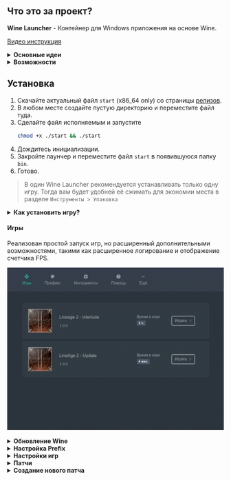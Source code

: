 ## Что это за проект?

**Wine Launcher** - Контейнер для Windows приложения на основе Wine.  

[Видео инструкция](https://www.youtube.com/watch?v=GRlebaAVWn8)  

<details>
<summary><b>Основные идеи</b></summary>
<br>

- Изолированность от системы  
- Независимость от системы  
- Для каждой игры отдельный набор из Wine и Prefix-а  

<br>
</details>

<details>
<summary><b>Возможности</b></summary>
<br>

- Отдельный **Wine\Prefix**
- Сжатие **Wine\Data** в **squash** образы для экономия места
- Обновление **Wine**
- Интеграция с **DXVK**, **MangoHud**, **VkBasalt**
- Поддержка нескольких приложений в одном порте
- Генерация патчей для префикса
- Диагностика

<br>
</details>

## Установка

1. Скачайте актуальный файл `start` (x86_64 only) со страницы [релизов](https://github.com/hitman249/wine-launcher/releases).
2. В любом месте создайте пустую директорию и переместите файл туда.
3. Сделайте файл исполняемым и запустите
   ```bash
   chmod +x ./start && ./start
   ```
4. Дождитесь инициализации.
5. Закройте лаунчер и переместите файл `start` в появившуюся папку `bin`.
6. Готово.

> В один Wine Launcher рекомендуется устанавливать только одну игру. Тогда вам будет удобней её сжимать для экономии
> места в разделе `Инструменты > Упаковка`


<details>
<summary><b>Как установить игру?</b></summary>
<br>

1. Перед установкой игры необходимо создать новый патч.  
2. Дайте патчу осмысленное имя т.к. этим словом будет называться папка в которой хранится патч.  
3. После установки игры не забудьте сохранить патч. Это пригодится вам для обновления **Wine** в будущем, чтобы 
пересоздать префикс.
4. Если необходимо установить ещё что либо повторите шаги 1-3.

> Игру нужно **обязательно** устанавливать в папку `C:\Games` ! Если требуется другая папка, её нужно переназначить в 
> настройках префикса, после чего его пересоздать.

<br>
</details>


#### Игры

Реализован простой запуск игр, но расширенный дополнительными возможностями, такими как расширенное логирование и
отображение счетчика FPS.

![Main](main.gif)


<details>
<summary><b>Обновление Wine</b></summary>
<br>

Удобный GUI для обновления Wine включает 6 репозиториев

![Main](wine.gif)

<br>
</details>

<details>
<summary><b>Настройка Prefix</b></summary>
<br>

* В настройках prefix-а присутствует автоматическая установка DXVK, MangoHud, VkBasalt.  
* Восстановление разрешения активного монитора после выхода из игры.  

![Main](prefix.gif)

<br>
</details>

<details>
<summary><b>Настройки игр</b></summary>
<br>

* Все игры должны устанавливаться в папку по умолчанию, которая задана в настройках prefix-а по умолчанию `Games`.  
* В самих играх можно задать оформление из **иконки** и **фона**.
* В настройках игр путь указывается относительно папки `Games`. Будьте внимательны!
  Пример, если путь до исполняемого файла - `C:/Games/The super game/bin/game.exe`, то в настройку игры нужно писать
    - В поле **Путь до папки**: `The super game/bin`
    - В поле **Имя файла**: `game.exe`

![Main](games.gif)

<br>
</details>

<details>
<summary><b>Патчи</b></summary>
<br>

* Всё что находится в **prefix**-е, оформляется в виде **патчей**.
* Если вы используете сторонние патчи, то чтобы их применить необходимо пересоздать **prefix**.
* Другими словами **prefix** не долгоживущая структура, пересоздавать его нужно при каждом изменении версии **wine** 
  или для накатывания сторонних патчей.

![Main](patches.gif)

<br>
</details>

<details>
<summary><b>Создание нового патча</b></summary>
<br>

При создании патча вам доступны следующие возможности:  
Перед началом обязательно прочтите **Настройки игр**  ^

  * Установка приложения(игры)
  * Установка приложения(игры) из образа диска
  * Регистрация `dll`, `ocx` библиотек
  * **Winetricks**, доступен из коробки
  * Wine Config
  * Wine File Manager
  * Wine Regedit

![Main](patch.gif)

<br>
</details>
